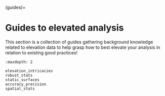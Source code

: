 (guides)=
# Guides to elevated analysis

This section is a collection of guides gathering background knowledge related to elevation data to help grasp how to best 
elevate your analysis in relation to existing good practices!

```{toctree}
:maxdepth: 2

elevation_intricacies
robust_stats
static_surfaces
accuracy_precision
spatial_stats
```
